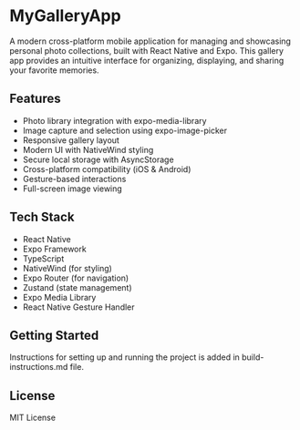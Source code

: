 # MyGalleryApp

A modern cross-platform mobile application for managing and showcasing personal photo collections, built with React Native and Expo. This gallery app provides an intuitive interface for organizing, displaying, and sharing your favorite memories.

## Features
- Photo library integration with expo-media-library
- Image capture and selection using expo-image-picker
- Responsive gallery layout
- Modern UI with NativeWind styling
- Secure local storage with AsyncStorage
- Cross-platform compatibility (iOS & Android)
- Gesture-based interactions
- Full-screen image viewing

## Tech Stack
- React Native
- Expo Framework
- TypeScript
- NativeWind (for styling)
- Expo Router (for navigation)
- Zustand (state management)
- Expo Media Library
- React Native Gesture Handler

## Getting Started
Instructions for setting up and running the project is added in build-instructions.md file.

## License
MIT License
